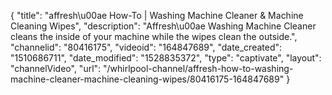 {
    "title": "affresh\u00ae How-To | Washing Machine Cleaner & Machine Cleaning Wipes",
    "description": "Affresh\u00ae Washing Machine Cleaner cleans the inside of your machine while the wipes clean the outside.",
    "channelid": "80416175",
    "videoid": "164847689",
    "date_created": "1510686711",
    "date_modified": "1528835372",
    "type": "captivate",
    "layout": "channelVideo",
    "url": "\/whirlpool-channel\/affresh-how-to-washing-machine-cleaner-machine-cleaning-wipes\/80416175-164847689"
}